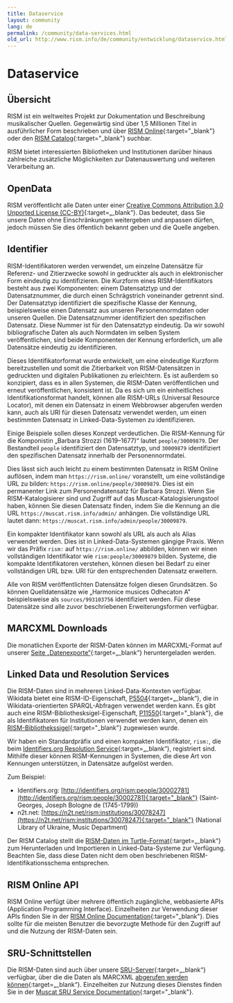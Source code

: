 ```yaml
---
title: Dataservice
layout: community
lang: de
permalink: /community/data-services.html
old_url: http://www.rism.info/de/community/entwicklung/dataservice.html
---
```


# Dataservice

## Übersicht

RISM ist ein weltweites Projekt zur Dokumentation und Beschreibung musikalischer Quellen. Gegenwärtig sind über 1,5 Millionen Titel in ausführlicher Form beschrieben und über [RISM Online](https://rism.online){:target="_blank"} oder den [RISM Catalog](http://opac.rism.info){:target="_blank"} suchbar.

RISM bietet interessierten Bibliotheken und Institutionen darüber hinaus zahlreiche zusätzliche Möglichkeiten zur Datenauswertung und weiteren Verarbeitung an. 

## OpenData

RISM veröffentlicht alle Daten unter einer [Creative Commons Attribution 3.0 Unported License (CC-BY)](https://creativecommons.org/licenses/by/3.0/){:target=„_blank“}. Das bedeutet, dass Sie unsere Daten ohne Einschränkungen weitergeben und anpassen dürfen, jedoch müssen Sie dies öffentlich bekannt geben und die Quelle angeben.

## Identifier

RISM-Identifikatoren werden verwendet, um einzelne Datensätze für Referenz- und Zitierzwecke sowohl in gedruckter als auch in elektronischer Form eindeutig zu identifizieren. Die Kurzform eines RISM-Identifikators besteht aus zwei Komponenten: einem Datensatztyp und der Datensatznummer, die durch einen Schrägstrich voneinander getrennt sind. Der Datensatztyp identifiziert die spezifische Klasse der Kennung, beispielsweise einen Datensatz aus unseren Personennormdaten oder unseren Quellen. Die Datensatznummer identifiziert den spezifischen Datensatz. Diese Nummer ist für den Datensatztyp eindeutig. Da wir sowohl bibliografische Daten als auch Normdaten im selben System veröffentlichen, sind beide Komponenten der Kennung erforderlich, um alle Datensätze eindeutig zu identifizieren.

Dieses Identifikatorformat wurde entwickelt, um eine eindeutige Kurzform bereitzustellen und somit die Zitierbarkeit von RISM-Datensätzen in gedruckten und digitalen Publikationen zu erleichtern. Es ist außerdem so konzipiert, dass es in allen Systemen, die RISM-Daten veröffentlichen und erneut veröffentlichen, konsistent ist. Da es sich um ein einheitliches Identifikationsformat handelt, können alle RISM-URLs (Universal Resource Locator), mit denen ein Datensatz in einem Webbrowser abgerufen werden kann, auch als URI für diesen Datensatz verwendet werden, um einen bestimmten Datensatz in Linked-Data-Systemen zu identifizieren.

Einige Beispiele sollen dieses Konzept verdeutlichen. Die RISM-Kennung für die Komponistin „Barbara Strozzi (1619–1677)“ lautet `people/30009879`. Der Bestandteil `people` identifiziert den Datensatztyp, und `30009879` identifiziert den spezifischen Datensatz innerhalb der Personennormdatei.

Dies lässt sich auch leicht zu einem bestimmten Datensatz in RISM Online auflösen, indem man `https://rism.online/` voranstellt, um eine vollständige URL zu bilden: `https://rism.online/people/30009879`. Dies ist ein permanenter Link zum Personendatensatz für Barbara Strozzi. Wenn Sie RISM-Katalogisierer sind und Zugriff auf das Muscat-Katalogisierungstool haben, können Sie diesen Datensatz finden, indem Sie die Kennung an die URL `https://muscat.rism.info/admin/` anhängen. Die vollständige URL lautet dann: `https://muscat.rism.info/admin/people/30009879`.

Ein kompakter Identifikator kann sowohl als URL als auch als Alias verwendet werden. Dies ist in Linked-Data-Systemen gängige Praxis. Wenn wir das Präfix `rism:` auf `https://rism.online/` abbilden, können wir einen vollständigen Identifikator wie `rism:people/30009879` bilden. Systeme, die kompakte Identifikatoren verstehen, können diesen bei Bedarf zu einer vollständigen URL bzw. URI für den entsprechenden Datensatz erweitern.

Alle von RISM veröffentlichten Datensätze folgen diesen Grundsätzen. So können Quelldatensätze wie „Harmonice musices Odhecaton A” beispielsweise als `sources/993103756` identifiziert werden. Für diese Datensätze sind alle zuvor beschriebenen Erweiterungsformen verfügbar.

## MARCXML Downloads

Die monatlichen Exporte der RISM-Daten können im MARCXML-Format auf unserer [Seite „Datenexporte“](https://rism.digital/exports/index.html){:target=„_blank“} heruntergeladen werden.

## Linked Data und Resolution Services

Die RISM-Daten sind in mehreren Linked-Data-Kontexten verfügbar. Wikidata bietet eine RISM-ID-Eigenschaft, [P5504](https://www.wikidata.org/wiki/Property:P5504){:target=„_blank“}, die in Wikidata-orientierten SPARQL-Abfragen verwendet werden kann. Es gibt auch eine RISM-Bibliothesksigel-Eigenschaft, [P11550](https://www.wikidata.org/wiki/Property:P11550){:target="_blank"}, die als Identifikatoren für Institutionen verwendet werden kann, denen ein [RISM-Bibliothekssigel](/community/sigla.html){:target="_blank"} zugewiesen wurde.

Wir haben ein Standardpräfix und einen kompakten Identifikator, `rism:`, die beim [Identifiers.org Resolution Service](https://identifiers.org){:target=„_blank“}, registriert sind. Mithilfe dieser können RISM-Kennungen in Systemen, die diese Art von Kennungen unterstützen, in Datensätze aufgelöst werden.

Zum Beispiel:

 - Identifiers.org: [http://identifiers.org/rism:people/30002781](http://identifiers.org/rism:people/30002781){:target="_blank"} (Saint-Georges, Joseph Bologne de (1745-1799))
 - n2t.net: [https://n2t.net/rism:institutions/30078247](https://n2t.net/rism:institutions/30078247){:target="_blank"} (National Library of Ukraine, Music Department)

Der RISM Catalog stellt die [RISM-Daten im Turtle-Format](https://opac.rism.info/main-menu-/kachelmenu/data){:target=„_blank“} zum Herunterladen und Importieren in Linked-Data-Systeme zur Verfügung. Beachten Sie, dass diese Daten nicht dem oben beschriebenen RISM-Identifikationsschema entsprechen.

## RISM Online API

RISM Online verfügt über mehrere öffentlich zugängliche, webbasierte APIs (Application Programming Interface). Einzelheiten zur Verwendung dieser APIs finden Sie in der [RISM Online Documentation](https://rism.online/docs/){:target="_blank"}. Dies sollte für die meisten Benutzer die bevorzugte Methode für den Zugriff auf und die Nutzung der RISM-Daten sein.

## SRU-Schnittstellen

Die RISM-Daten sind auch über unsere [SRU-Server](http://www.loc.gov/standards/sru/){:target=„_blank“} verfügbar, über die die Daten als MARCXML [abgerufen werden können](http://muscat.rism.info/sru){:target=„_blank“}. Einzelheiten zur Nutzung dieses Dienstes finden Sie in der [Muscat SRU Service Documentation](https://github.com/rism-digital/muscat/wiki/SRU){:target="_blank"}.
